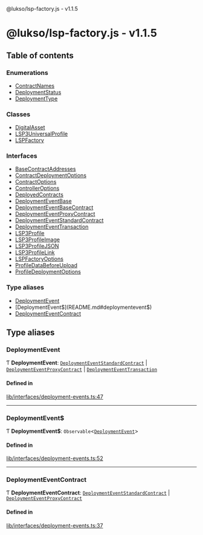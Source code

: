 @lukso/lsp-factory.js - v1.1.5

# @lukso/lsp-factory.js - v1.1.5

## Table of contents

### Enumerations

- [ContractNames](enums/ContractNames.md)
- [DeploymentStatus](enums/DeploymentStatus.md)
- [DeploymentType](enums/DeploymentType.md)

### Classes

- [DigitalAsset](classes/DigitalAsset.md)
- [LSP3UniversalProfile](classes/LSP3UniversalProfile.md)
- [LSPFactory](classes/LSPFactory.md)

### Interfaces

- [BaseContractAddresses](interfaces/BaseContractAddresses.md)
- [ContractDeploymentOptions](interfaces/ContractDeploymentOptions.md)
- [ContractOptions](interfaces/ContractOptions.md)
- [ControllerOptions](interfaces/ControllerOptions.md)
- [DeployedContracts](interfaces/DeployedContracts.md)
- [DeploymentEventBase](interfaces/DeploymentEventBase.md)
- [DeploymentEventBaseContract](interfaces/DeploymentEventBaseContract.md)
- [DeploymentEventProxyContract](interfaces/DeploymentEventProxyContract.md)
- [DeploymentEventStandardContract](interfaces/DeploymentEventStandardContract.md)
- [DeploymentEventTransaction](interfaces/DeploymentEventTransaction.md)
- [LSP3Profile](interfaces/LSP3Profile.md)
- [LSP3ProfileImage](interfaces/LSP3ProfileImage.md)
- [LSP3ProfileJSON](interfaces/LSP3ProfileJSON.md)
- [LSP3ProfileLink](interfaces/LSP3ProfileLink.md)
- [LSPFactoryOptions](interfaces/LSPFactoryOptions.md)
- [ProfileDataBeforeUpload](interfaces/ProfileDataBeforeUpload.md)
- [ProfileDeploymentOptions](interfaces/ProfileDeploymentOptions.md)

### Type aliases

- [DeploymentEvent](README.md#deploymentevent)
- [DeploymentEvent$](README.md#deploymentevent$)
- [DeploymentEventContract](README.md#deploymenteventcontract)

## Type aliases

### DeploymentEvent

Ƭ **DeploymentEvent**: [`DeploymentEventStandardContract`](interfaces/DeploymentEventStandardContract.md) \| [`DeploymentEventProxyContract`](interfaces/DeploymentEventProxyContract.md) \| [`DeploymentEventTransaction`](interfaces/DeploymentEventTransaction.md)

#### Defined in

[lib/interfaces/deployment-events.ts:47](https://github.com/lukso-network/tools-lsp-factory/blob/8e385a2/src/lib/interfaces/deployment-events.ts#L47)

___

### DeploymentEvent$

Ƭ **DeploymentEvent$**: `Observable`<[`DeploymentEvent`](README.md#deploymentevent)\>

#### Defined in

[lib/interfaces/deployment-events.ts:52](https://github.com/lukso-network/tools-lsp-factory/blob/8e385a2/src/lib/interfaces/deployment-events.ts#L52)

___

### DeploymentEventContract

Ƭ **DeploymentEventContract**: [`DeploymentEventStandardContract`](interfaces/DeploymentEventStandardContract.md) \| [`DeploymentEventProxyContract`](interfaces/DeploymentEventProxyContract.md)

#### Defined in

[lib/interfaces/deployment-events.ts:37](https://github.com/lukso-network/tools-lsp-factory/blob/8e385a2/src/lib/interfaces/deployment-events.ts#L37)
